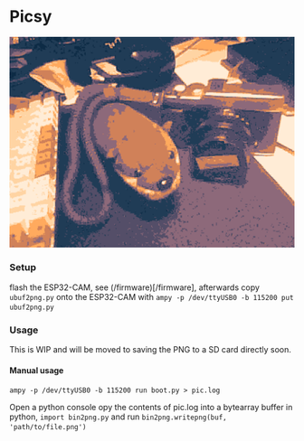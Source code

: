 # Picsy

![](/img/out-scaled-rotated.png)

### Setup

flash the ESP32-CAM, see (/firmware)[/firmware], afterwards copy `ubuf2png.py` onto the ESP32-CAM with `ampy -p /dev/ttyUSB0 -b 115200 put ubuf2png.py`

### Usage

This is WIP and will be moved to saving the PNG to a SD card directly soon.

#### Manual usage

```
ampy -p /dev/ttyUSB0 -b 115200 run boot.py > pic.log
```

Open a python console opy the contents of pic.log into a bytearray buffer in python, `import bin2png.py` and run `bin2png.writepng(buf, 'path/to/file.png')`